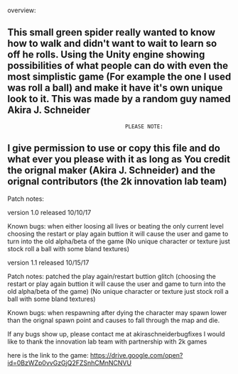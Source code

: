 overview:

This small green spider really wanted to know how to walk and didn't want to wait to learn so off he rolls. Using the Unity engine showing possibilities of what people can do with even the most simplistic game (For example the one I used was roll a ball) and make it have it's own unique look to it.
 This was made by a random guy named Akira J. Schneider 
------------------------------------------------------------------------------------------------------------------------------------------
                                         PLEASE NOTE:

I give permission to use or copy this file and do what ever you please with it as long as You credit the orignal maker (Akira J. Schneider) and the orignal contributors (the 2k innovation lab team)
------------------------------------------------------------------------------------------------------------------------------------------
Patch notes: 

version 1.0 released 10/10/17 

Known bugs: when either loosing all lives or beating the only current level choosing the restart or play again buttion it will cause the user and game to turn into the old alpha/beta of the game (No unique character or texture just stock roll a ball with some bland textures)

version 1.1 released 10/15/17 

Patch notes: patched the play again/restart buttion glitch (choosing the restart or play again buttion it will cause the user and game to turn into the old alpha/beta of the game) (No unique character or texture just stock roll a ball with some bland textures)

Known bugs: when respawning after dying the character may spawn lower than the orignal spawn point and causes to fall through the map and die.

If any bugs show up, please contact me at akiraschneiderbugfixes
I would like to thank the innovation lab team with partnership with 2k games 

here is the link to the game:
https://drive.google.com/open?id=0BzWZp0vvGzGjQ2FZSnhCMnNCNVU
